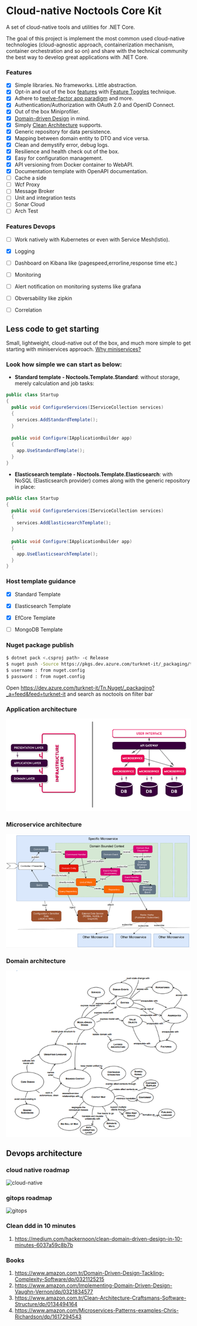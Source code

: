 # Cloud-native Noctools Core Kit

A set of cloud-native tools and utilities for .NET Core.

The goal of this project is implement the most common used cloud-native technologies (cloud-agnostic approach, containerization mechanism, container orchestration and so on) and share with the technical community the best way to develop great applications with .NET Core.

### Features

- [x] Simple libraries. No frameworks. Little abstraction.
- [x] Opt-in and out of the box [features](https://github.com/cloudnative-netcore/netcorekit/wiki/Host-template-guidance) with [Feature Toggles](https://martinfowler.com/articles/feature-toggles.html) technique.
- [x] Adhere to [twelve-factor app paradigm](https://12factor.net) and more.
- [x] Authentication/Authorization with OAuth 2.0 and OpenID Connect.
- [x] Out of the box Miniprofiler.
- [x] [Domain-driven Design](https://en.wikipedia.org/wiki/Domain-driven_design) in mind.
- [x] Simply [Clean Architecture](http://blog.cleancoder.com/uncle-bob/2012/08/13/the-clean-architecture.html) supports.
- [x] Generic repository for data persistence.
- [x] Mapping between domain entity to DTO and vice versa.
- [x] Clean and demystify error, debug logs.
- [x] Resilience and health check out of the box.
- [x] Easy for configuration management.
- [x] API versioning from Docker container to WebAPI.
- [x] Documentation template with OpenAPI documentation.
- [ ] Cache a side 
- [ ] Wcf Proxy 
- [ ] Message Broker
- [ ] Unit and integration tests
- [ ] Sonar Cloud
- [ ] Arch Test

### Features Devops

- [ ] Work natively with Kubernetes or even with Service Mesh(Istio).
- [x] Logging
- [ ] Dashboard on Kibana like (pagespeed,errorline,response time etc.)
- [ ] Monitoring
- [ ] Alert notification on monitoring systems like grafana
- [ ] Obversability like zipkin
- [ ] Correlation 


## Less code to get starting

Small, lightweight, cloud-native out of the box, and much more simple to get starting with miniservices approach. [Why miniservices?](https://thenewstack.io/miniservices-a-realistic-alternative-to-microservices)

### Look how simple we can start as below:

- **Standard template - Noctools.Template.Standard**: without storage, merely calculation and job tasks:

```csharp
public class Startup
{
  public void ConfigureServices(IServiceCollection services)
  {
    services.AddStandardTemplate();
  }

  public void Configure(IApplicationBuilder app)
  {
    app.UseStandardTemplate();
  }
}
```

- **Elasticsearch template - Noctools.Template.Elasticsearch**: with NoSQL (Elasticsearch provider) comes along with the generic repository in place:

```csharp
public class Startup
{
  public void ConfigureServices(IServiceCollection services)
  {
    services.AddElasticsearchTemplate();
  }

  public void Configure(IApplicationBuilder app)
  {
    app.UseElasticsearchTemplate();
  }
}
```

### Host template guidance

- [x] Standard Template
- [x] Elasticsearch Template
- [x] EfCore Template 
- [ ] MongoDB Template 


### Nuget package publish
```sh
$ dotnet pack <.csproj path> -c Release
$ nuget push -Source https://pkgs.dev.azure.com/turknet-it/_packaging/turknet-it/nuget/v3/index.json -ApiKey az <.nupkg>
$ username : from nuget.config
$ password : from nuget.config

```

Open https://dev.azure.com/turknet-it/Tn.Nuget/_packaging?_a=feed&feed=turknet-it
and search as noctools on filter bar


### Application architecture
![app_architecture](images/ddd-microservice-simple.png 'app_architecture')


### Microservice architecture

![msa_architecture](images/msa_architecture.png 'msa_architecture')

### Domain architecture

![msa_architecture](images/definitions_and_patterns.png 'definitions_and_patterns')

## Devops architecture
### cloud native roadmap

<img src="https://raw.githubusercontent.com/lakwarus/reference-architecture/master/media/ra-cloud-native-architecture-for-a-digital-enterprise.png" alt="cloud-native"> 


### gitops roadmap

<img src="https://raw.githubusercontent.com/lakwarus/reference-architecture/master/media/ra-gitops.png" alt="gitops">

### Clean ddd in 10 minutes

1. https://medium.com/hackernoon/clean-domain-driven-design-in-10-minutes-6037a59c8b7b 

### Books

1. https://www.amazon.com.tr/Domain-Driven-Design-Tackling-Complexity-Software/dp/0321125215
2. https://www.amazon.com/Implementing-Domain-Driven-Design-Vaughn-Vernon/dp/0321834577
3. https://www.amazon.com.tr/Clean-Architecture-Craftsmans-Software-Structure/dp/0134494164
4. https://www.amazon.com/Microservices-Patterns-examples-Chris-Richardson/dp/1617294543

